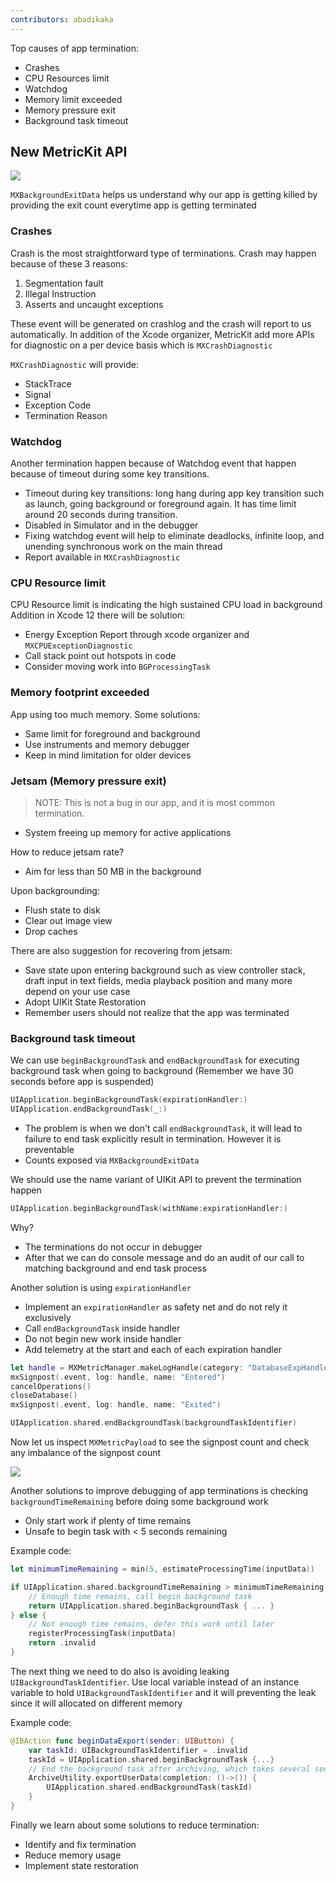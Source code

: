 ```yaml
---
contributors: abadikaka
---
```


Top causes of app termination:

* Crashes
* CPU Resources limit
* Watchdog
* Memory limit exceeded
* Memory pressure exit
* Background task timeout

## New MetricKit API

![][killed_1]

`MXBackgroundExitData` helps us understand why our app is getting killed by providing the exit count everytime app is getting terminated

### Crashes

Crash is the most straightforward type of terminations. Crash may happen because of these 3 reasons:

1. Segmentation fault
2. Illegal Instruction
3. Asserts and uncaught exceptions

These event will be generated on crashlog and the crash will report to us automatically. In addition of the Xcode organizer, MetricKit add more APIs for diagnostic on a per device basis which is `MXCrashDiagnostic`

`MXCrashDiagnostic` will provide:

* StackTrace
* Signal
* Exception Code
* Termination Reason

### Watchdog

Another termination happen because of Watchdog event that happen because of timeout during some key transitions.

* Timeout during key transitions: long hang during app key transition such as launch, going background or foreground again. It has time limit around 20 seconds during transition.
* Disabled in Simulator and in the debugger
* Fixing watchdog event will help to eliminate deadlocks, infinite loop, and unending synchronous work on the main thread
* Report available in `MXCrashDiagnostic`

### CPU Resource limit

CPU Resource limit is indicating the high sustained CPU load in background
Addition in Xcode 12 there will be solution:

* Energy Exception Report through xcode organizer and `MXCPUExceptionDiagnostic`
* Call stack point out hotspots in code
* Consider moving work into `BGProcessingTask`

### Memory footprint exceeded

App using too much memory. Some solutions:

* Same limit for foreground and background
* Use instruments and memory debugger
* Keep in mind limitation for older devices

### Jetsam (Memory pressure exit)

> NOTE: This is not a bug in our app, and it is most common termination.

* System freeing up memory for active applications

How to reduce jetsam rate?

* Aim for less than 50 MB  in the background

Upon backgrounding:

* Flush state to disk
* Clear out image view
* Drop caches

There are also suggestion for recovering from jetsam:

* Save state upon entering background such as view controller stack, draft input in text fields, media playback position and many more depend on your use case
* Adopt UIKit State Restoration
* Remember users should not realize that the app was terminated

### Background task timeout

We can use `beginBackgroundTask` and `endBackgroundTask` for executing background task when going to background (Remember we have 30 seconds before app is suspended)

```swift
UIApplication.beginBackgroundTask(expirationHandler:)
UIApplication.endBackgroundTask(_:)
```

* The problem is when we don't call `endBackgroundTask`, it will lead to failure to end task explicitly result in termination. However it is preventable
* Counts exposed via `MXBackgroundExitData`

We should use the name  variant of UIKit API to prevent the termination happen

```swift
UIApplication.beginBackgroundTask(withName:expirationHandler:)
```

Why?

* The terminations do not occur in debugger
* After that we can do console message and do an audit of our call to matching background and end task process

Another solution is using `expirationHandler`

* Implement an `expirationHandler` as safety net and do not rely it exclusively
* Call `endBackgroundTask` inside handler
* Do not begin new work inside handler
* Add telemetry at the start and each of each expiration handler

```swift
let handle = MXMetricManager.makeLogHandle(category: "DatabaseExpHandler")
mxSignpost(.event, log: handle, name: "Entered")
cancelOperations()
closeDatabase()
mxSignpost(.event, log: handle, name: "Exited")

UIApplication.shared.endBackgroundTask(backgroundTaskIdentifier)
```

Now let us inspect `MXMetricPayload` to see the signpost count and check any imbalance of the signpost count

![][killed_2]

Another solutions to improve debugging of app terminations is checking `backgroundTimeRemaining` before doing some background work
* Only start work if plenty of time remains
* Unsafe to begin task with < 5 seconds remaining

Example code:

```swift
let minimumTimeRemaining = min(5, estimateProcessingTime(inputData))

if UIApplication.shared.backgroundTimeRemaining > minimumTimeRemaining {
    // Enough time remains, call begin background task
    return UIApplication.shared.beginBackgroundTask { ... }
} else {
    // Not enough time remains, defer this work until later
    registerProcessingTask(inputData)
    return .invalid
}
```

The next thing we need to do also is avoiding leaking `UIBackgroundTaskIdentifier`. Use local variable instead of an instance variable to hold `UIBackgroundTaskIdentifier` and it will preventing the leak since it will allocated on different memory

Example code:

```swift
@IBAction func beginDataExport(sender: UIButton) {
    var taskId: UIBackgroundTaskIdentifier = .invalid
    taskId = UIApplication.shared.beginBackgroundTask {...}
    // End the background task after archiving, which takes several seconds
    ArchiveUtility.exportUserData(completion: ()->()) {
        UIApplication.shared.endBackgroundTask(taskId)
    }
}
```

Finally we learn about some solutions to reduce termination:

* Identify and fix termination
* Reduce memory usage
* Implement state restoration

[killed_1]: ../../../images/notes/wwdc20/10078/killed_1.png
[killed_2]: ../../../images/notes/wwdc20/10078/killed_2.png